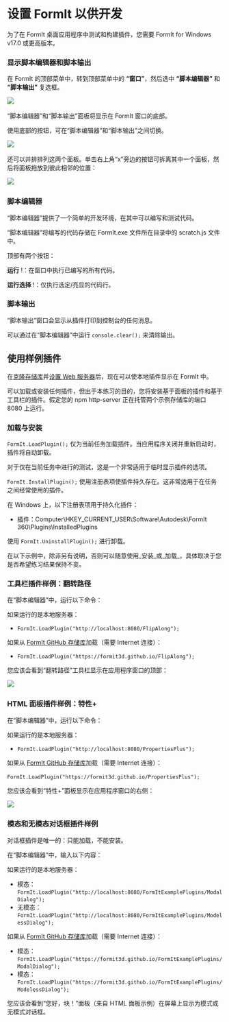 # 设置 FormIt 以供开发

为了在 FormIt 桌面应用程序中测试和构建插件，您需要 FormIt for Windows v17.0 或更高版本。

### **显示脚本编辑器和脚本输出**

在 FormIt 的顶部菜单中，转到顶部菜单中的 **“窗口”**，然后选中 **“脚本编辑器”** 和 **“脚本输出”** 复选框。

![](https://formit3d.github.io/FormItExamplePlugins/docs/images/EnableDevelopmentWindows.PNG)

“脚本编辑器”和“脚本输出”面板将显示在 FormIt 窗口的底部。

使用底部的按钮，可在“脚本编辑器”和“脚本输出”之间切换。

![](https://formit3d.github.io/FormItExamplePlugins/docs/images/ScriptEditorDefaultState.PNG)

还可以并排排列这两个面板。单击右上角“x”旁边的按钮可拆离其中一个面板，然后将面板拖放到彼此相邻的位置：

![](https://formit3d.github.io/FormItExamplePlugins/docs/images/ScriptEditor+ScriptOutputConfiguration.gif)

### **脚本编辑器**

“脚本编辑器”提供了一个简单的开发环境，在其中可以编写和测试代码。

“脚本编辑器”将编写的代码存储在 FormIt.exe 文件所在目录中的 scratch.js 文件中。

顶部有两个按钮：

**运行** \![](<../../../.gitbook/assets/image (8) (1).png>)：在窗口中执行已编写的所有代码。

**运行选择** \![](<../../../.gitbook/assets/image (52).png>)：仅执行选定/亮显的代码行。

### **脚本输出**

“脚本输出”窗口会显示从插件打印到控制台的任何消息。

可以通过在“脚本编辑器”中运行 `console.clear();` 来清除输出。

## 使用样例插件

在[克隆存储库](cloning-a-sample-plugin.md)并[设置 Web 服务器](hosting-a-plugin-on-a-local-server.md)后，现在可以使本地插件显示在 FormIt 中。

可以加载或安装任何插件，但出于本练习的目的，您将安装基于面板的插件和基于工具栏的插件。假定您的 npm http-server 正在托管两个示例存储库的端口 8080 上运行。

### **加载与安装**

`FormIt.LoadPlugin();` 仅为当前任务加载插件。当应用程序关闭并重新启动时，插件将自动卸载。

对于仅在当前任务中进行的测试，这是一个非常适用于临时显示插件的选项。

`FormIt.InstallPlugin();` 使用注册表项使插件持久存在。这非常适用于在任务之间经常使用的插件。

在 Windows 上，以下注册表项用于持久化插件：

* 插件：Computer\\HKEY_CURRENT_USER\\Software\\Autodesk\\FormIt 360\\Plugins\\InstalledPlugins

使用 `FormIt.UninstallPlugin();` 进行卸载。

在以下示例中，除非另有说明，否则可以随意使用_安装_或_加载_，具体取决于您是否希望练习结果保持不变。

### **工具栏插件样例：翻转路径**

在“脚本编辑器”中，运行以下命令：

如果运行的是本地服务器：

* `FormIt.LoadPlugin("http://localhost:8080/FlipAlong");`

如果从 [FormIt GitHub 存储库](https://github.com/FormIt3D/)加载（需要 Internet 连接）：

* `FormIt.LoadPlugin("https://formit3d.github.io/FlipAlong");`

您应该会看到“翻转路径”工具栏显示在应用程序窗口的顶部：

![](https://formit3d.github.io/FormItExamplePlugins/docs/images/FlipAlongToolbar.PNG)

### **HTML 面板插件样例：特性+**

在“脚本编辑器”中，运行以下命令：

如果运行的是本地服务器：

* `FormIt.LoadPlugin("http://localhost:8080/PropertiesPlus");`

如果从 [FormIt GitHub 存储库](https://github.com/FormIt3D/)加载（需要 Internet 连接）：

`FormIt.LoadPlugin("https://formit3d.github.io/PropertiesPlus");`

您应该会看到“特性+”面板显示在应用程序窗口的右侧：

![](https://formit3d.github.io/FormItExamplePlugins/docs/images/PropertiesPlusPanel.png)

### **模态和无模态对话框插件样例**

对话框插件是唯一的：只能加载，不能安装。

在“脚本编辑器”中，输入以下内容：

如果运行的是本地服务器：

* 模态：`FormIt.LoadPlugin("http://localhost:8080/FormItExamplePlugins/ModalDialog");`
* 无模态：`FormIt.LoadPlugin("http://localhost:8080/FormItExamplePlugins/ModelessDialog");`

如果从 [FormIt GitHub 存储库](https://github.com/FormIt3D/)加载（需要 Internet 连接）：

* 模态：`FormIt.LoadPlugin("https://formit3d.github.io/FormItExamplePlugins/ModalDialog");`
* 模态：`FormIt.LoadPlugin("https://formit3d.github.io/FormItExamplePlugins/ModelessDialog");`

您应该会看到“您好，块！”面板（来自 HTML 面板示例）在屏幕上显示为模式或无模式对话框。
